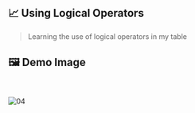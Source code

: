 ## 📈 Using Logical Operators

> Learning the use of logical operators in my table

## 🖼 Demo Image 

<br>

![04](https://github.com/ArthurEstevan/Entra21_Class_Relational_Bank/blob/main/Class_02/04-DML-Filtrar-Praticantes-And-Or-Operadores-L%C3%B3gicos/4.png)
